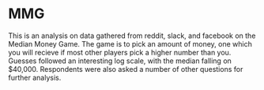 # MMG
This is an analysis on data gathered from reddit, slack, and facebook on the Median Money Game. The game is to pick an amount of money,
one which you will recieve if most other players pick a higher number than you.
Guesses followed an interesting log scale, with the median falling on $40,000.
Respondents were also asked a number of other questions for further analysis.
